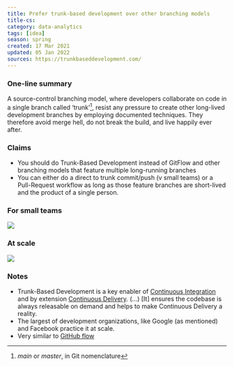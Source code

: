 ```yaml
---
title: Prefer trunk-based development over other branching models
title-cs: 
category: data-analytics
tags: [idea]
season: spring
created: 17 Mar 2021
updated: 05 Jan 2022
sources: https://trunkbaseddevelopment.com/
---
```


### One-line summary
A source-control branching model, where developers collaborate on code in a single branch called ‘trunk’[^1], resist any pressure to create other long-lived development branches by employing documented techniques. They therefore avoid merge hell, do not break the build, and live happily ever after.

### Claims
-   You should do Trunk-Based Development instead of GitFlow and other branching models that feature multiple long-running branches
-   You can either do a direct to trunk commit/push (v small teams) or a Pull-Request workflow as long as those feature branches are short-lived and the product of a single person.

### For small teams
![](https://trunkbaseddevelopment.com/trunk1b.png)

### At scale
![](https://trunkbaseddevelopment.com/trunk1c.png)

### Notes
* Trunk-Based Development is a key enabler of [Continuous Integration](https://trunkbaseddevelopment.com/continuous-integration/) and by extension [Continuous Delivery](https://trunkbaseddevelopment.com/continuous-delivery/). (...) [It] ensures the codebase is always releasable on demand and helps to make Continuous Delivery a reality.
* The largest of development organizations, like Google (as mentioned) and Facebook practice it at scale.
* Very similar to [GitHub flow](https://trunkbaseddevelopment.com/alternative-branching-models/index.html#modern-claimed-high-throughput-branching-models)

 [^1]: _main_ or _master_, in Git nomenclature